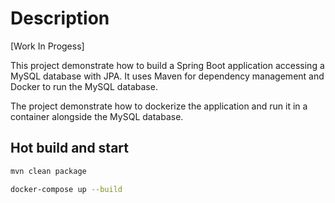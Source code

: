 # Description

[Work In Progess]

This project demonstrate how to build a Spring Boot application accessing a MySQL database with JPA. It uses Maven for dependency management and Docker to run the MySQL database.

The project demonstrate how to dockerize the application and run it in a container alongside the MySQL database.

## Hot build and start 

```sh
mvn clean package
```

```sh
docker-compose up --build
```




